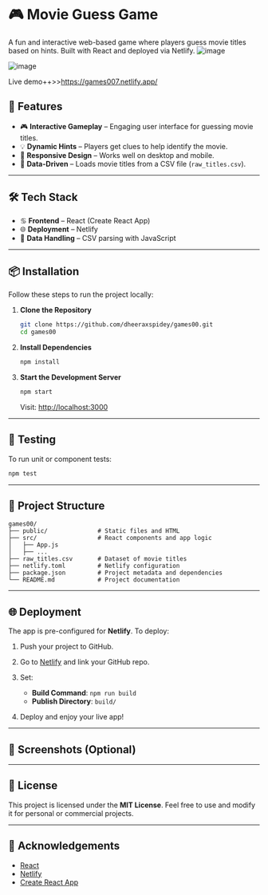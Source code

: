 # 🎮 Movie Guess Game

A fun and interactive web-based game where players guess movie titles based on hints. Built with React and deployed via Netlify.
![image](https://github.com/user-attachments/assets/3e024539-f79b-4617-86a8-20f13b6fce41)

![image](https://github.com/user-attachments/assets/7b1c8c09-cbeb-45a0-9961-4663fb32cb5d)


Live demo++>>https://games007.netlify.app/
## 🚀 Features

* 🎮 **Interactive Gameplay** – Engaging user interface for guessing movie titles.
* 💡 **Dynamic Hints** – Players get clues to help identify the movie.
* 📱 **Responsive Design** – Works well on desktop and mobile.
* 📂 **Data-Driven** – Loads movie titles from a CSV file (`raw_titles.csv`).

---

## 🛠️ Tech Stack

* ♋️ **Frontend** – React (Create React App)
* 🌐 **Deployment** – Netlify
* 🧮 **Data Handling** – CSV parsing with JavaScript

---

## 📦 Installation

Follow these steps to run the project locally:

1. **Clone the Repository**

   ```bash
   git clone https://github.com/dheeraxspidey/games00.git
   cd games00
   ```

2. **Install Dependencies**

   ```bash
   npm install
   ```

3. **Start the Development Server**

   ```bash
   npm start
   ```

   Visit: [http://localhost:3000](http://localhost:3000)

---

## 🧪 Testing

To run unit or component tests:

```bash
npm test
```

---

## 📁 Project Structure

```plaintext
games00/
├── public/              # Static files and HTML
├── src/                 # React components and app logic
│   ├── App.js
│   ├── ...
├── raw_titles.csv       # Dataset of movie titles
├── netlify.toml         # Netlify configuration
├── package.json         # Project metadata and dependencies
└── README.md            # Project documentation
```

---

## 🌐 Deployment

The app is pre-configured for **Netlify**. To deploy:

1. Push your project to GitHub.
2. Go to [Netlify](https://www.netlify.com/) and link your GitHub repo.
3. Set:

   * **Build Command**: `npm run build`
   * **Publish Directory**: `build/`
4. Deploy and enjoy your live app!

---

## 📸 Screenshots (Optional)

<!-- Add screenshots if available -->

<!-- Example:
![Game Screenshot](screenshots/game.png)
-->

---

## 📄 License

This project is licensed under the **MIT License**.
Feel free to use and modify it for personal or commercial projects.

---

## 🙌 Acknowledgements

* [React](https://reactjs.org/)
* [Netlify](https://www.netlify.com/)
* [Create React App](https://create-react-app.dev/)
